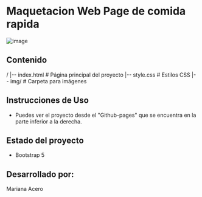 # Maquetacion Web Page de comida rapida

![image](https://github.com/marianita13/Maquetacion/assets/124885480/77f07d0f-8221-4846-bf70-5d990a80a233)

## Contenido
/ 
|-- index.html           # Página principal del proyecto
|-- style.css            # Estilos CSS
|-- img/                 # Carpeta para imágenes

## Instrucciones de Uso

- Puedes ver el proyecto desde el "Github-pages" que se encuentra en la parte inferior a la derecha.

## Estado del proyecto
- Bootstrap 5

## Desarrollado por:
Mariana Acero
